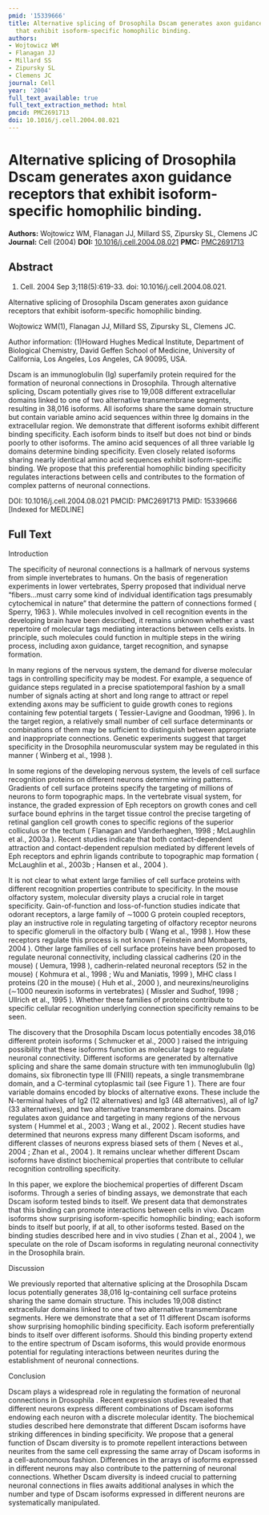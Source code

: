 ```yaml
---
pmid: '15339666'
title: Alternative splicing of Drosophila Dscam generates axon guidance receptors
  that exhibit isoform-specific homophilic binding.
authors:
- Wojtowicz WM
- Flanagan JJ
- Millard SS
- Zipursky SL
- Clemens JC
journal: Cell
year: '2004'
full_text_available: true
full_text_extraction_method: html
pmcid: PMC2691713
doi: 10.1016/j.cell.2004.08.021
---
```


# Alternative splicing of Drosophila Dscam generates axon guidance receptors that exhibit isoform-specific homophilic binding.
**Authors:** Wojtowicz WM, Flanagan JJ, Millard SS, Zipursky SL, Clemens JC
**Journal:** Cell (2004)
**DOI:** [10.1016/j.cell.2004.08.021](https://doi.org/10.1016/j.cell.2004.08.021)
**PMC:** [PMC2691713](https://www.ncbi.nlm.nih.gov/pmc/articles/PMC2691713/)

## Abstract

1. Cell. 2004 Sep 3;118(5):619-33. doi: 10.1016/j.cell.2004.08.021.

Alternative splicing of Drosophila Dscam generates axon guidance receptors that 
exhibit isoform-specific homophilic binding.

Wojtowicz WM(1), Flanagan JJ, Millard SS, Zipursky SL, Clemens JC.

Author information:
(1)Howard Hughes Medical Institute, Department of Biological Chemistry, David 
Geffen School of Medicine, University of California, Los Angeles, Los Angeles, 
CA 90095, USA.

Dscam is an immunoglobulin (Ig) superfamily protein required for the formation 
of neuronal connections in Drosophila. Through alternative splicing, Dscam 
potentially gives rise to 19,008 different extracellular domains linked to one 
of two alternative transmembrane segments, resulting in 38,016 isoforms. All 
isoforms share the same domain structure but contain variable amino acid 
sequences within three Ig domains in the extracellular region. We demonstrate 
that different isoforms exhibit different binding specificity. Each isoform 
binds to itself but does not bind or binds poorly to other isoforms. The amino 
acid sequences of all three variable Ig domains determine binding specificity. 
Even closely related isoforms sharing nearly identical amino acid sequences 
exhibit isoform-specific binding. We propose that this preferential homophilic 
binding specificity regulates interactions between cells and contributes to the 
formation of complex patterns of neuronal connections.

DOI: 10.1016/j.cell.2004.08.021
PMCID: PMC2691713
PMID: 15339666 [Indexed for MEDLINE]

## Full Text

Introduction

The specificity of neuronal connections is a hallmark of nervous systems from simple invertebrates to humans. On the basis of regeneration experiments in lower vertebrates, Sperry proposed that individual nerve “fibers…must carry some kind of individual identification tags presumably cytochemical in nature” that determine the pattern of connections formed ( Sperry, 1963 ). While molecules involved in cell recognition events in the developing brain have been described, it remains unknown whether a vast repertoire of molecular tags mediating interactions between cells exists. In principle, such molecules could function in multiple steps in the wiring process, including axon guidance, target recognition, and synapse formation.

In many regions of the nervous system, the demand for diverse molecular tags in controlling specificity may be modest. For example, a sequence of guidance steps regulated in a precise spatiotemporal fashion by a small number of signals acting at short and long range to attract or repel extending axons may be sufficient to guide growth cones to regions containing few potential targets ( Tessier-Lavigne and Goodman, 1996 ). In the target region, a relatively small number of cell surface determinants or combinations of them may be sufficient to distinguish between appropriate and inappropriate connections. Genetic experiments suggest that target specificity in the Drosophila neuromuscular system may be regulated in this manner ( Winberg et al., 1998 ).

In some regions of the developing nervous system, the levels of cell surface recognition proteins on different neurons determine wiring patterns. Gradients of cell surface proteins specify the targeting of millions of neurons to form topographic maps. In the vertebrate visual system, for instance, the graded expression of Eph receptors on growth cones and cell surface bound ephrins in the target tissue control the precise targeting of retinal ganglion cell growth cones to specific regions of the superior colliculus or the tectum ( Flanagan and Vanderhaeghen, 1998 ; McLaughlin et al., 2003a ). Recent studies indicate that both contact-dependent attraction and contact-dependent repulsion mediated by different levels of Eph receptors and ephrin ligands contribute to topographic map formation ( McLaughlin et al., 2003b ; Hansen et al., 2004 ).

It is not clear to what extent large families of cell surface proteins with different recognition properties contribute to specificity. In the mouse olfactory system, molecular diversity plays a crucial role in target specificity. Gain-of-function and loss-of-function studies indicate that odorant receptors, a large family of ∼1000 G protein coupled receptors, play an instructive role in regulating targeting of olfactory receptor neurons to specific glomeruli in the olfactory bulb ( Wang et al., 1998 ). How these receptors regulate this process is not known ( Feinstein and Mombaerts, 2004 ). Other large families of cell surface proteins have been proposed to regulate neuronal connectivity, including classical cadherins (20 in the mouse) ( Uemura, 1998 ), cadherin-related neuronal receptors (52 in the mouse) ( Kohmura et al., 1998 ; Wu and Maniatis, 1999 ), MHC class I proteins (20 in the mouse) ( Huh et al., 2000 ), and neurexins/neuroligins (∼1000 neurexin isoforms in vertebrates) ( Missler and Sudhof, 1998 ; Ullrich et al., 1995 ). Whether these families of proteins contribute to specific cellular recognition underlying connection specificity remains to be seen.

The discovery that the Drosophila Dscam locus potentially encodes 38,016 different protein isoforms ( Schmucker et al., 2000 ) raised the intriguing possibility that these isoforms function as molecular tags to regulate neuronal connectivity. Different isoforms are generated by alternative splicing and share the same domain structure with ten immunoglubulin (Ig) domains, six fibronectin type III (FNIII) repeats, a single transmembrane domain, and a C-terminal cytoplasmic tail (see Figure 1 ). There are four variable domains encoded by blocks of alternative exons. These include the N-terminal halves of Ig2 (12 alternatives) and Ig3 (48 alternatives), all of Ig7 (33 alternatives), and two alternative transmembrane domains. Dscam regulates axon guidance and targeting in many regions of the nervous system ( Hummel et al., 2003 ; Wang et al., 2002 ). Recent studies have determined that neurons express many different Dscam isoforms, and different classes of neurons express biased sets of them ( Neves et al., 2004 ; Zhan et al., 2004 ). It remains unclear whether different Dscam isoforms have distinct biochemical properties that contribute to cellular recognition controlling specificity.

In this paper, we explore the biochemical properties of different Dscam isoforms. Through a series of binding assays, we demonstrate that each Dscam isoform tested binds to itself. We present data that demonstrates that this binding can promote interactions between cells in vivo. Dscam isoforms show surprising isoform-specific homophilic binding; each isoform binds to itself but poorly, if at all, to other isoforms tested. Based on the binding studies described here and in vivo studies ( Zhan et al., 2004 ), we speculate on the role of Dscam isoforms in regulating neuronal connectivity in the Drosophila brain.

Discussion

We previously reported that alternative splicing at the Drosophila Dscam locus potentially generates 38,016 Ig-containing cell surface proteins sharing the same domain structure. This includes 19,008 distinct extracellular domains linked to one of two alternative transmembrane segments. Here we demonstrate that a set of 11 different Dscam isoforms show surprising homophilic binding specificity. Each isoform preferentially binds to itself over different isoforms. Should this binding property extend to the entire spectrum of Dscam isoforms, this would provide enormous potential for regulating interactions between neurites during the establishment of neuronal connections.

Conclusion

Dscam plays a widespread role in regulating the formation of neuronal connections in Drosophila . Recent expression studies revealed that different neurons express different combinations of Dscam isoforms endowing each neuron with a discrete molecular identity. The biochemical studies described here demonstrate that different Dscam isoforms have striking differences in binding specificity. We propose that a general function of Dscam diversity is to promote repellent interactions between neurites from the same cell expressing the same array of Dscam isoforms in a cell-autonomous fashion. Differences in the arrays of isoforms expressed in different neurons may also contribute to the patterning of neuronal connections. Whether Dscam diversity is indeed crucial to patterning neuronal connections in flies awaits additional analyses in which the number and type of Dscam isoforms expressed in different neurons are systematically manipulated.
